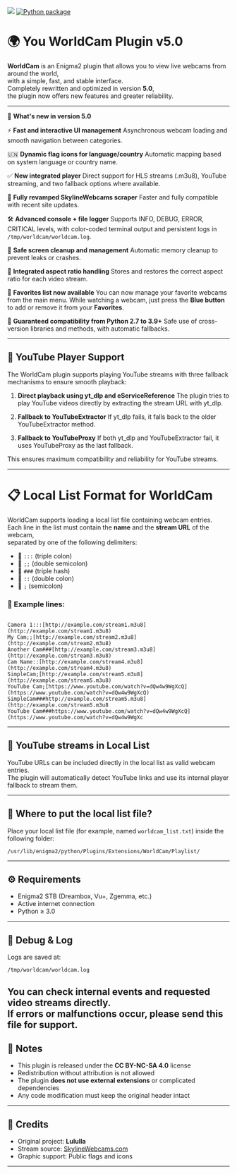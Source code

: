 ![](https://komarev.com/ghpvc/?username=Belfagor2005) [![Python package](https://github.com/Belfagor2005/WorldCam/actions/workflows/pylint.yml/badge.svg)](https://github.com/Belfagor2005/WorldCam/actions/workflows/pylint.yml)

# 🌍 You WorldCam Plugin v5.0

**WorldCam** is an Enigma2 plugin that allows you to view live webcams from around the world,  
with a simple, fast, and stable interface.  
Completely rewritten and optimized in version **5.0**,  
the plugin now offers new features and greater reliability.

---

🚀 **What's new in version 5.0**

⚡️ **Fast and interactive UI management**
Asynchronous webcam loading and smooth navigation between categories.

🇺🇳 **Dynamic flag icons for language/country**
Automatic mapping based on system language or country name.

✅ **New integrated player**
Direct support for HLS streams (.m3u8), YouTube streaming, and two fallback options where available.

🔎 **Fully revamped SkylineWebcams scraper**
Faster and fully compatible with recent site updates.

🛠️ **Advanced console + file logger**
Supports INFO, DEBUG, ERROR, CRITICAL levels, with color-coded terminal output and persistent logs in `/tmp/worldcam/worldcam.log`.

🧹 **Safe screen cleanup and management**
Automatic memory cleanup to prevent leaks or crashes.

🔁 **Integrated aspect ratio handling**
Stores and restores the correct aspect ratio for each video stream.

📁 **Favorites list now available**
You can now manage your favorite webcams from the main menu.
While watching a webcam, just press the **Blue button** to add or remove it from your **Favorites**.

🧩 **Guaranteed compatibility from Python 2.7 to 3.9+**
Safe use of cross-version libraries and methods, with automatic fallbacks.

---

## 🎥 YouTube Player Support

The WorldCam plugin supports playing YouTube streams with three fallback mechanisms to ensure smooth playback:

1. **Direct playback using yt\_dlp and eServiceReference**
   The plugin tries to play YouTube videos directly by extracting the stream URL with yt\_dlp.

2. **Fallback to YouTubeExtractor**
   If yt\_dlp fails, it falls back to the older YouTubeExtractor method.

3. **Fallback to YouTubeProxy**
   If both yt\_dlp and YouTubeExtractor fail, it uses YouTubeProxy as the last fallback.

This ensures maximum compatibility and reliability for YouTube streams.

---

# 📋 Local List Format for WorldCam

WorldCam supports loading a local list file containing webcam entries.  
Each line in the list must contain the **name** and the **stream URL** of the webcam,  
separated by one of the following delimiters:

* 🔹 `:::` (triple colon)  
* 🔹 `;;` (double semicolon)  
* 🔹 `###` (triple hash)  
* 🔹 `::` (double colon)  
* 🔹 `;` (semicolon)  

### 📝 Example lines:

```

Camera 1:::[http://example.com/stream1.m3u8](http://example.com/stream1.m3u8)
My Cam;;[http://example.com/stream2.m3u8](http://example.com/stream2.m3u8)
Another Cam###[http://example.com/stream3.m3u8](http://example.com/stream3.m3u8)
Cam Name::[http://example.com/stream4.m3u8](http://example.com/stream4.m3u8)
SimpleCam;[http://example.com/stream5.m3u8](http://example.com/stream5.m3u8)
YouTube Cam;[https://www.youtube.com/watch?v=dQw4w9WgXcQ](https://www.youtube.com/watch?v=dQw4w9WgXcQ)
SimpleCam###http://example.com/stream5.m3u8](http://example.com/stream5.m3u8
YouTube Cam###https://www.youtube.com/watch?v=dQw4w9WgXcQ](https://www.youtube.com/watch?v=dQw4w9WgXc
```

---

## 🎥 YouTube streams in Local List

YouTube URLs can be included directly in the local list as valid webcam entries.  
The plugin will automatically detect YouTube links and use its internal player fallback to stream them.

---

## 📂 Where to put the local list file?

Place your local list file (for example, named `worldcam_list.txt`) inside the following folder:

```
/usr/lib/enigma2/python/Plugins/Extensions/WorldCam/Playlist/
```

---

## ⚙️ Requirements
- Enigma2 STB (Dreambox, Vu+, Zgemma, etc.)  
- Active internet connection  
- Python ≥ 3.0
---

## 🧪 Debug & Log
Logs are saved at:  

```
/tmp/worldcam/worldcam.log
```

You can check internal events and requested video streams directly.  
If errors or malfunctions occur, please send this file for support.
---

## 📌 Notes

- This plugin is released under the **CC BY-NC-SA 4.0** license  
- Redistribution without attribution is not allowed  
- The plugin **does not use external extensions** or complicated dependencies  
- Any code modification must keep the original header intact

---

## 🙏 Credits

- Original project: **Lululla**  
- Stream source: [SkylineWebcams.com](https://www.skylinewebcams.com)  
- Graphic support: Public flags and icons

---
```

